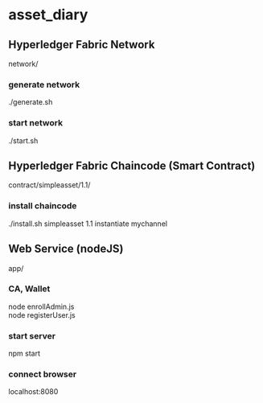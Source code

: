 # asset_diary

## Hyperledger Fabric Network
network/
### generate network
./generate.sh
### start network
./start.sh

## Hyperledger Fabric Chaincode (Smart Contract)
contract/simpleasset/1.1/
### install chaincode
./install.sh simpleasset 1.1 instantiate mychannel

## Web Service (nodeJS)
app/
### CA, Wallet
node enrollAdmin.js<br>
node registerUser.js
### start server
npm start
### connect browser
localhost:8080
